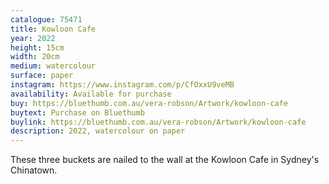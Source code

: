 ```yaml
---
catalogue: 75471
title: Kowloon Cafe
year: 2022
height: 15cm
width: 20cm
medium: watercolour
surface: paper
instagram: https://www.instagram.com/p/CfOxxU9veMB
availability: Available for purchase
buy: https://bluethumb.com.au/vera-robson/Artwork/kowloon-cafe
buytext: Purchase on Bluethumb
buylink: https://bluethumb.com.au/vera-robson/Artwork/kowloon-cafe
description: 2022, watercolour on paper
---
```

These three buckets are nailed to the wall at the Kowloon Cafe in Sydney's Chinatown. 
